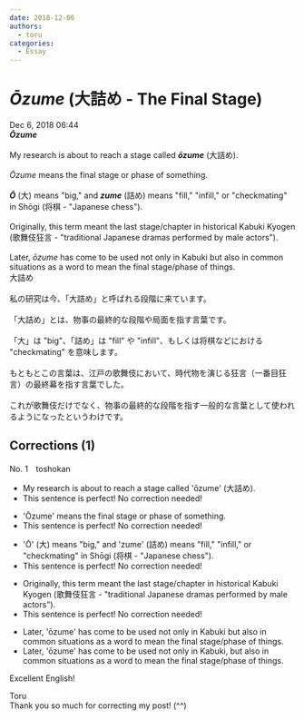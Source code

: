 ```yaml
---
date: 2018-12-06
authors:
  - toru
categories:
  - Essay
---
```


<h1 id="subject_show"><strong><em>Ōzume</strong></em> (大詰め - The Final Stage)</h1>
<div class="date">Dec 6, 2018 06:44</div>
<div id="post"><div id="body_show_ori">
<strong><em>Ōzume</strong></em><br/><br/>My research is about to reach a stage called <strong><em>ōzume</em></strong> (大詰め).<br/><br/><em>Ōzume</em> means the final stage or phase of something.<br/><br/><strong><em>Ō</em></strong> (大) means "big," and <strong><em>zume</em></strong> (詰め) means "fill," "infill," or "checkmating" in Shōgi (将棋 - "Japanese chess").<br/><br/>Originally, this term meant the last stage/chapter in historical Kabuki Kyogen (歌舞伎狂言 - "traditional Japanese dramas performed by male actors").<br/><br/>Later, <em>ōzume</em> has come to be used not only in Kabuki but also in common situations as a word to mean the final stage/phase of things.
</div></div>

<!-- more -->

<div id="post_ja"><div id="body_show_mo">
大詰め<br/><br/>私の研究は今、「大詰め」と呼ばれる段階に来ています。<br/><br/>「大詰め」とは、物事の最終的な段階や局面を指す言葉です。<br/><br/>「大」は "big"、「詰め」は "fill" や "infill"、もしくは将棋などにおける "checkmating" を意味します。<br/><br/>もともとこの言葉は、江戸の歌舞伎において、時代物を演じる狂言（一番目狂言）の最終幕を指す言葉でした。<br/><br/>これが歌舞伎だけでなく、物事の最終的な段階を指す一般的な言葉として使われるようになったというわけです。
</div></div>

## Corrections (1)
<div id="block"><div class="first_name"> No. 1　<span class="just_name">toshokan</span></div><div id="block2">
<ul class="correction_field">
<li class="incorrect">My research is about to reach a stage called 'ōzume' (大詰め).</li>
<li class="corrected perfect">This sentence is perfect! No correction needed!</li>
</ul>
<ul class="correction_field">
<li class="incorrect">'Ōzume' means the final stage or phase of something.</li>
<li class="corrected perfect">This sentence is perfect! No correction needed!</li>
</ul>
<ul class="correction_field">
<li class="incorrect">'Ō' (大) means "big," and 'zume' (詰め) means "fill," "infill," or "checkmating" in Shōgi (将棋 - "Japanese chess").</li>
<li class="corrected perfect">This sentence is perfect! No correction needed!</li>
</ul>
<ul class="correction_field">
<li class="incorrect">Originally, this term meant the last stage/chapter in historical Kabuki Kyogen (歌舞伎狂言 - "traditional Japanese dramas performed by male actors").</li>
<li class="corrected perfect">This sentence is perfect! No correction needed!</li>
</ul>
<ul class="correction_field">
<li class="incorrect">Later, 'ōzume' has come to be used not only in Kabuki but also in common situations as a word to mean the final stage/phase of things.</li>
<li class="corrected correct">
Later, 'ōzume' has come to be used not only in Kabuki, but also in common situations as a word to mean the final stage/phase of things.
</li>
</ul>
<p class="comment_small">
 Excellent English!
</p>

</div><div class="name"><span class="just_name">Toru</span><br>
Thank you so much for correcting my post! (^^)
</div>
</div>
